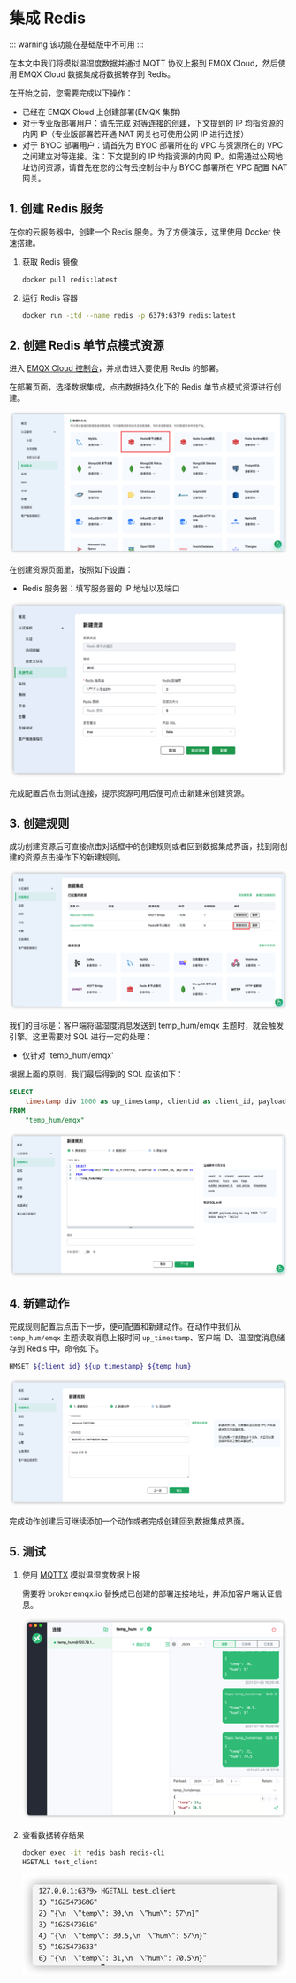 # 集成 Redis

::: warning
该功能在基础版中不可用
:::

在本文中我们将模拟温湿度数据并通过 MQTT 协议上报到 EMQX Cloud，然后使用 EMQX Cloud 数据集成将数据转存到 Redis。

在开始之前，您需要完成以下操作：

* 已经在 EMQX Cloud 上创建部署(EMQX 集群)
* 对于专业版部署用户：请先完成 [对等连接的创建](../deployments/vpc_peering.md)，下文提到的 IP 均指资源的内网 IP（专业版部署若开通 NAT 网关也可使用公网 IP 进行连接）
* 对于 BYOC 部署用户：请首先为 BYOC 部署所在的 VPC 与资源所在的 VPC 之间建立对等连接。注：下文提到的 IP 均指资源的内网 IP。如需通过公网地址访问资源，请首先在您的公有云控制台中为 BYOC 部署所在 VPC 配置 NAT 网关。

## 1. 创建 Redis 服务

在你的云服务器中，创建一个 Redis 服务。为了方便演示，这里使用 Docker 快速搭建。

1. 获取 Redis 镜像
   ```bash
   docker pull redis:latest
   ```
2. 运行 Redis 容器
   ```bash
   docker run -itd --name redis -p 6379:6379 redis:latest
   ```

## 2. 创建 Redis 单节点模式资源

进入 [EMQX Cloud 控制台](https://cloud.emqx.com/console/)，并点击进入要使用 Redis 的部署。

在部署页面，选择数据集成，点击数据持久化下的 Redis 单节点模式资源进行创建。

![数据集成页](./_assets/data_integrations_redis.png)

在创建资源页面里，按照如下设置：
- Redis 服务器：填写服务器的 IP 地址以及端口

![资源创建页](./_assets/create_redis_resource.png)

完成配置后点击测试连接，提示资源可用后便可点击新建来创建资源。

## 3. 创建规则

成功创建资源后可直接点击对话框中的创建规则或者回到数据集成界面，找到刚创建的资源点击操作下的新建规则。

![规则创建1](./_assets/redis_create_rule_1.png)

我们的目标是：客户端将温湿度消息发送到 temp_hum/emqx 主题时，就会触发引擎。这里需要对 SQL 进行一定的处理：
* 仅针对 'temp_hum/emqx'

根据上面的原则，我们最后得到的 SQL 应该如下：
```sql
SELECT
    timestamp div 1000 as up_timestamp, clientid as client_id, payload as temp_hum
FROM
    "temp_hum/emqx"
```

![规则创建2](./_assets/redis_create_rule_2.png)

## 4. 新建动作

完成规则配置后点击下一步，便可配置和新建动作。在动作中我们从 `temp_hum/emqx` 主题读取消息上报时间 `up_timestamp`、客户端 ID、温湿度消息储存到 Redis 中，命令如下。

```bash
HMSET ${client_id} ${up_timestamp} ${temp_hum}
```

![规则创建3](./_assets/redis_create_rule_3.png)

完成动作创建后可继续添加一个动作或者完成创建回到数据集成界面。

## 5. 测试

1. 使用 [MQTTX](https://mqttx.app/) 模拟温湿度数据上报

   需要将 broker.emqx.io 替换成已创建的部署连接地址，并添加客户端认证信息。

   ![MQTTX](./_assets/mqttx_publish_redis.png)

2. 查看数据转存结果

   ```bash
   docker exec -it redis bash redis-cli
   HGETALL test_client
   ```
   ![timescaladb](./_assets/redis_query_result.png)
